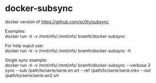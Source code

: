 # docker-subsync
docker version of https://github.com/sc0ty/subsync


Examples:\
docker run -ti -v /mnt/nfs/:/mnt/nfs/ bramfr/docker-subsync

For help ouput use:\
docker run -ti -v /mnt/nfs/:/mnt/nfs/ bramfr/docker-subsync -h

Single sync example:\
docker run -ti -v /mnt/nfs/:/mnt/nfs/ bramfr/docker-subsync --verbose 3 sync --sub /path/to/serie/serie.en.srt --ref /path/to/serie/serie.mkv --out /path/to/serie/serie.en2.srt